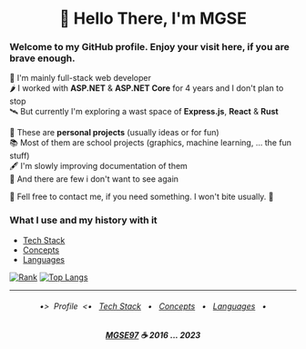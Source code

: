 <h1 align="center"> 🖖 Hello There, I'm MGSE </h1>

### Welcome to my GitHub profile. Enjoy your visit here, if you are brave enough.

🎯 I'm mainly full-stack web developer<br/>
🌶 I worked with **ASP.NET** & **ASP.NET Core** for 4 years and I don't plan to stop<br/>
🛰 But currently I'm exploring a wast space of **Express.js**, **React** & **Rust**<br/>

🥋 These are **personal projects** (usually ideas or for fun)<br/>
📚 Most of them are school projects (graphics, machine learning, ... the fun stuff)<br/>
🖋 I'm slowly improving documentation of them<br/>
🥊 And there are few i don't want to see again<br/>

📧 Fell free to contact me, if you need something. I won't bite usually. 🙂

### What I use and my history with it

 - [Tech Stack](Pages/TechStack.md)
 - [Concepts](Pages/Concepts.md)
 - [Languages](Pages/Languages.md)

[![Rank](https://github-readme-stats.vercel.app/api?username=MGSE97&show_icons=true&count_private=true&include_all_commits=true&title_color=58a6ff&icon_color=58a6ff&text_color=c9d1d9&bg_color=0d1117&hide_border=true&custom_title=GitHub%20Stats%20%26%20Rank)](https://github.com/anuraghazra/github-readme-stats)
[![Top Langs](https://github-readme-stats.vercel.app/api/top-langs/?username=MGSE97&title_color=58a6ff&icon_color=58a6ff&text_color=c9d1d9&bg_color=0d1117&hide_border=true&card_width=280&layout=compact&langs_count=8)](https://github.com/anuraghazra/github-readme-stats)

---
<h6 align="center">
    
 •>&nbsp; Profile &nbsp;<•
   &nbsp; [Tech Stack](Pages/TechStack.md) &nbsp;
 • &nbsp; [Concepts](Pages/Concepts.md) &nbsp;
 • &nbsp; [Languages](Pages/Languages.md) &nbsp;
 • 
</h6>
<h6 align="center">
    <b><a href="https://github.com/MGSE97" target="_blank">MGSE97</a> ☕ 2016 ... 2023</b>
</h6>
